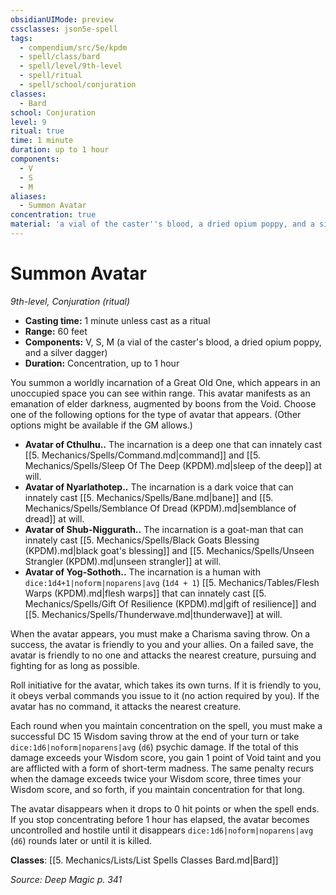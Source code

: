 ```yaml
---
obsidianUIMode: preview
cssclasses: json5e-spell
tags:
  - compendium/src/5e/kpdm
  - spell/class/bard
  - spell/level/9th-level
  - spell/ritual
  - spell/school/conjuration
classes:
  - Bard
school: Conjuration
level: 9
ritual: true
time: 1 minute
duration: up to 1 hour
components:
  - V
  - S
  - M
aliases:
  - Summon Avatar
concentration: true
material: 'a vial of the caster''s blood, a dried opium poppy, and a silver dagger'
---
```

# Summon Avatar
*9th-level, Conjuration (ritual)*  

- **Casting time:** 1 minute unless cast as a ritual
- **Range:** 60 feet
- **Components:** V, S, M (a vial of the caster's blood, a dried opium poppy, and a silver dagger)
- **Duration:** Concentration, up to 1 hour

You summon a worldly incarnation of a Great Old One, which appears in an unoccupied space you can see within range. This avatar manifests as an emanation of elder darkness, augmented by boons from the Void. Choose one of the following options for the type of avatar that appears. (Other options might be available if the GM allows.)

- **Avatar of Cthulhu..** The incarnation is a deep one that can innately cast [[5. Mechanics/Spells/Command.md\|command]] and [[5. Mechanics/Spells/Sleep Of The Deep (KPDM).md\|sleep of the deep]] at will.  
- **Avatar of Nyarlathotep..** The incarnation is a dark voice that can innately cast [[5. Mechanics/Spells/Bane.md\|bane]] and [[5. Mechanics/Spells/Semblance Of Dread (KPDM).md\|semblance of dread]] at will.  
- **Avatar of Shub-Niggurath..** The incarnation is a goat-man that can innately cast [[5. Mechanics/Spells/Black Goats Blessing (KPDM).md\|black goat's blessing]] and [[5. Mechanics/Spells/Unseen Strangler (KPDM).md\|unseen strangler]] at will.  
- **Avatar of Yog-Sothoth..** The incarnation is a human with `dice:1d4+1|noform|noparens|avg` (`1d4 + 1`) [[5. Mechanics/Tables/Flesh Warps (KPDM).md\|flesh warps]] that can innately cast [[5. Mechanics/Spells/Gift Of Resilience (KPDM).md\|gift of resilience]] and [[5. Mechanics/Spells/Thunderwave.md\|thunderwave]] at will.  

When the avatar appears, you must make a Charisma saving throw. On a success, the avatar is friendly to you and your allies. On a failed save, the avatar is friendly to no one and attacks the nearest creature, pursuing and fighting for as long as possible.

Roll initiative for the avatar, which takes its own turns. If it is friendly to you, it obeys verbal commands you issue to it (no action required by you). If the avatar has no command, it attacks the nearest creature.

Each round when you maintain concentration on the spell, you must make a successful DC 15 Wisdom saving throw at the end of your turn or take `dice:1d6|noform|noparens|avg` (`d6`) psychic damage. If the total of this damage exceeds your Wisdom score, you gain 1 point of Void taint and you are afflicted with a form of short-term madness. The same penalty recurs when the damage exceeds twice your Wisdom score, three times your Wisdom score, and so forth, if you maintain concentration for that long.

The avatar disappears when it drops to 0 hit points or when the spell ends. If you stop concentrating before 1 hour has elapsed, the avatar becomes uncontrolled and hostile until it disappears `dice:1d6|noform|noparens|avg` (`d6`) rounds later or until it is killed.

**Classes**: [[5. Mechanics/Lists/List Spells Classes Bard.md\|Bard]]

*Source: Deep Magic p. 341*
